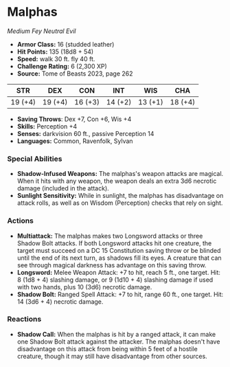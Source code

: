 # Malphas

*Medium* *Fey* *Neutral Evil*

- **Armor Class:** 16 (studded leather)
- **Hit Points:** 135 (18d8 + 54)
- **Speed:** walk 30 ft. fly 40 ft.
- **Challenge Rating:** 6 (2,300 XP)
- **Source:** Tome of Beasts 2023, page 262

| STR | DEX | CON | INT | WIS | CHA |
| --- | --- | --- | --- | --- | --- |
| 19 (+4) | 19 (+4) | 16 (+3) | 14 (+2) | 13 (+1) | 18 (+4) |

- **Saving Throws**: Dex +7, Con +6, Wis +4
- **Skills:** Perception +4
- **Senses:** darkvision 60 ft., passive Perception 14
- **Languages:** Common, Ravenfolk, Sylvan

### Special Abilities

- **Shadow-Infused Weapons:** The malphas's weapon attacks are magical. When it hits with any weapon, the weapon deals an extra 3d6 necrotic damage (included in the attack).
- **Sunlight Sensitivity:** While in sunlight, the malphas has disadvantage on attack rolls, as well as on Wisdom (Perception) checks that rely on sight.

### Actions

- **Multiattack:** The malphas makes two Longsword attacks or three Shadow Bolt attacks. If both Longsword attacks hit one creature, the target must succeed on a DC 15 Constitution saving throw or be blinded until the end of its next turn, as shadows fill its eyes. A creature that can see through magical darkness has advantage on this saving throw.
- **Longsword:** Melee Weapon Attack: +7 to hit, reach 5 ft., one target. Hit: 8 (1d8 + 4) slashing damage, or 9 (1d10 + 4) slashing damage if used with two hands, plus 10 (3d6) necrotic damage.
- **Shadow Bolt:** Ranged Spell Attack: +7 to hit, range 60 ft., one target. Hit: 14 (3d6 + 4) necrotic damage.

### Reactions

- **Shadow Call:** When the malphas is hit by a ranged attack, it can make one Shadow Bolt attack against the attacker. The malphas doesn't have disadvantage on this attack from being within 5 feet of a hostile creature, though it may still have disadvantage from other sources.
